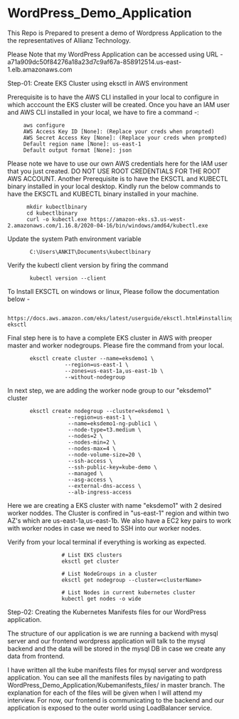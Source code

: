 # WordPress_Demo_Application
This Repo is Prepared to present a demo of Wordpress Application to the the representatives of Allianz Technology.

Please Note that my WordPress Application can be accessed using URL - a71a909dc50f84276a18a23d7c9af67a-858912514.us-east-1.elb.amazonaws.com

Step-01: Create EKS Cluster using eksctl in AWS environment
         
Prerequisite is to have the AWS CLI installed in your local to configure in which acccount the EKS cluster will be created. Once you have an IAM user and AWS CLI installed in your local, we have to fire a command -:
         
         aws configure
         AWS Access Key ID [None]: (Replace your creds when prompted)
         AWS Secret Access Key [None]: (Replace your creds when prompted)
         Default region name [None]: us-east-1
         Default output format [None]: json

Please note we have to use our own AWS credentials here for the IAM user that you just created. DO NOT USE ROOT CREDENTIALS FOR THE ROOT AWS ACCOUNT.
Another Prerequisite is to have the EKSCTL and KUBECTL binary installed in your local desktop. Kindly run the below commands to have the EKSCTL and KUBECTL binary installed in your machine.

          mkdir kubectlbinary
          cd kubectlbinary
          curl -o kubectl.exe https://amazon-eks.s3.us-west-2.amazonaws.com/1.16.8/2020-04-16/bin/windows/amd64/kubectl.exe

Update the system Path environment variable 
   
           C:\Users\ANKIT\Documents\kubectlbinary

Verify the kubectl client version by firing the command 
 
           kubectl version --client

To Install EKSCTL on windows or linux, Please follow the documentation below -

           https://docs.aws.amazon.com/eks/latest/userguide/eksctl.html#installing-eksctl

Final step here is to have a complete EKS cluster in AWS with preoper master and worker nodegroups. Please fire the command from your local.

           eksctl create cluster --name=eksdemo1 \
                      --region=us-east-1 \
                      --zones=us-east-1a,us-east-1b \
                      --without-nodegroup

In next step, we are adding the worker node group to our "eksdemo1" cluster

           eksctl create nodegroup --cluster=eksdemo1 \
                       --region=us-east-1 \
                       --name=eksdemo1-ng-public1 \
                       --node-type=t3.medium \
                       --nodes=2 \
                       --nodes-min=2 \
                       --nodes-max=4 \
                       --node-volume-size=20 \
                       --ssh-access \
                       --ssh-public-key=kube-demo \
                       --managed \
                       --asg-access \
                       --external-dns-access \
                       --alb-ingress-access 

Here we are creating a EKS cluster with name "eksdemo1" with 2 desired worker noddes. The Cluster is confired in "us-east-1" region and within two AZ's which are us-east-1a,us-east-1b. We also have a EC2 key pairs to work with worker nodes in case we need to SSH into our worker nodes.

Verify from your local terminal if everything is working as expected.

                     # List EKS clusters
                     eksctl get cluster

                     # List NodeGroups in a cluster
                     eksctl get nodegroup --cluster=<clusterName>

                     # List Nodes in current kubernetes cluster
                     kubectl get nodes -o wide

Step-02: Creating the Kubernetes Manifests files for our WordPress application.

The structure of our application is we are running a backend with mysql server and our frontend wordpress application will talk to the mysql backend and the data will be stored in the mysql DB in case we create any data from frontend.

I have written all the kube manifests files for mysql server and wordpress application. You can see all the manifests files by navigating to path WordPress_Demo_Application/Kubemanifests_files/ in master branch.
The explanation for each of the files will be given when I will attend my interview. For now, our frontend is communicating to the backend and our application is exposed to the outer world using LoadBalancer service. 
